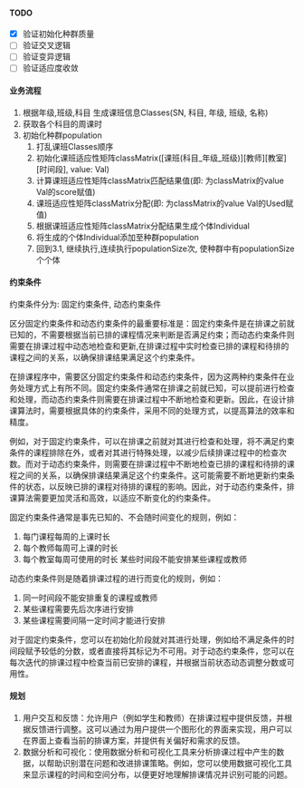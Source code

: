 #### TODO

- [x] 验证初始化种群质量
- [ ] 验证交叉逻辑
- [ ] 验证变异逻辑
- [ ] 验证适应度收敛

#### 业务流程

1. 根据年级,班级,科目 生成课班信息Classes(SN, 科目, 年级, 班级, 名称)
2. 获取各个科目的周课时
3. 初始化种群population
   1. 打乱课班Classes顺序
   2. 初始化课班适应性矩阵classMatrix([课班(科目_年级_班级)][教师][教室][时间段], value: Val)
   3. 计算课班适应性矩阵classMatrix匹配结果值(即: 为classMatrix的value Val的score赋值)
   4. 课班适应性矩阵classMatrix分配(即: 为classMatrix的value Val的Used赋值)
   5. 根据课班适应性矩阵classMatrix分配结果生成个体Individual
   6. 将生成的个体Individual添加至种群population
   7. 回到3.1, 继续执行,连续执行populationSize次, 使种群中有populationSize个个体


#### 约束条件

约束条件分为: 固定约束条件, 动态约束条件

区分固定约束条件和动态约束条件的最重要标准是：固定约束条件是在排课之前就已知的，不需要根据当前已排的课程情况来判断是否满足约束；而动态约束条件则需要在排课过程中动态地检查和更新,在排课过程中实时检查已排的课程和待排的课程之间的关系，以确保排课结果满足这个约束条件。

在排课程序中，需要区分固定约束条件和动态约束条件，因为这两种约束条件在业务处理方式上有所不同。固定约束条件通常在排课之前就已知，可以提前进行检查和处理，而动态约束条件则需要在排课过程中不断地检查和更新。因此，在设计排课算法时，需要根据具体的约束条件，采用不同的处理方式，以提高算法的效率和精度。

例如，对于固定约束条件，可以在排课之前就对其进行检查和处理，将不满足约束条件的课程排除在外，或者对其进行特殊处理，以减少后续排课过程中的检查次数。而对于动态约束条件，则需要在排课过程中不断地检查已排的课程和待排的课程之间的关系，以确保排课结果满足这个约束条件。这可能需要不断地更新约束条件的状态，以反映已排的课程对待排的课程的影响。因此，对于动态约束条件，排课算法需要更加灵活和高效，以适应不断变化的约束条件。

固定约束条件通常是事先已知的、不会随时间变化的规则，例如：

1. 每门课程每周的上课时长
2. 每个教师每周可上课的时长
3. 每个教室每周可使用的时长
某些时间段不能安排某些课程或教师

动态约束条件则是随着排课过程的进行而变化的规则，例如：

1. 同一时间段不能安排重复的课程或教师
2. 某些课程需要先后次序进行安排
3. 某些课程需要间隔一定时间才能进行安排

对于固定约束条件，您可以在初始化阶段就对其进行处理，例如给不满足条件的时间段赋予较低的分数，或者直接将其标记为不可用。对于动态约束条件，您可以在每次迭代的排课过程中检查当前已安排的课程，并根据当前状态动态调整分数或可用性。




#### 规划
1. 用户交互和反馈：允许用户（例如学生和教师）在排课过程中提供反馈，并根据反馈进行调整。这可以通过为用户提供一个图形化的界面来实现，用户可以在界面上查看当前的排课方案，并提供有关偏好和需求的反馈。
2. 数据分析和可视化：使用数据分析和可视化工具来分析排课过程中产生的数据，以帮助识别潜在问题和改进排课策略。例如，您可以使用数据可视化工具来显示课程的时间和空间分布，以便更好地理解排课情况并识别可能的问题。